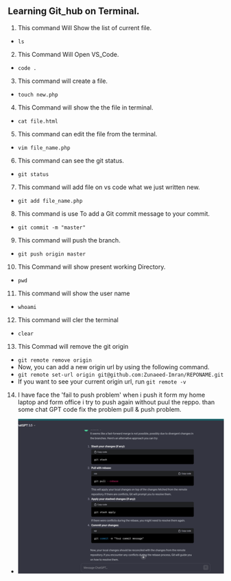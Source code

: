 ## Learning Git_hub on Terminal.

1. This command Will Show the list of current file.
- `ls`
2. This Command Will Open VS_Code.
- `code .`
3. This command will create a file.
- `touch new.php`
4. This Command will show the the file in terminal.
- `cat file.html`
5. This command can edit the file from the terminal.
- `vim file_name.php`
6. This command can see the git status.
- `git status`
7. This command will add file on vs code what we just written new.
- `git add file_name.php`
8. This command is use To add a Git commit message to your commit.
- `git commit -m "master"`
9. This command will push the branch.
- `git push origin master`
10. This Command will show present working Directory.
- `pwd`
11. This command will show the user name
- `whoami`
12. This command will cler the terminal
- `clear`
13. This Commad will remove the git origin
- `git remote remove origin`
- Now, you can add a new origin url by using the following command.
- `git remote set-url origin git@github.com:Zunaeed-Imran/REPONAME.git`
- If you want to see your current origin url, run `git remote -v`

14. I have face the 'fail to push problem' when i push it form my home laptop and form office i try to push again without puul the reppo. than some chat GPT code fix the problem pull & push problem.
- ![Pull & Push Problem](pull_and%20_push_problem_fix.png)